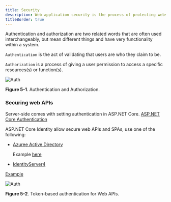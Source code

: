 ```yaml
---
title: Security
description: Web application security is the process of protecting websites and online services against different security threats that exploit vulnerabilities in an application’s code.
titleBorder: true
---
```


Authentication and authorization are two related words that are often used interchangeably, but mean different things and have very functionality within a system.

`Authentication` is the act of validating that users are who they claim to be.

`Authorization` is a process of giving a user permission to access a specific resources(s) or function(s).

![Auth](/images/security_auth.jpeg)

**Figure 5-1**. Authentication and Authorization.

### Securing web APIs

Server-side comes with setting authentication in ASP.NET Core.
[ASP.NET Core Authentication](https://docs.microsoft.com/en-us/aspnet/core/security/authentication/?view=aspnetcore-3.1)

ASP.NET Core Identity allow secure web APIs and SPAs, use one of the following:

* [Azuree Active Directory](https://docs.microsoft.com/en-us/azure/api-management/api-management-howto-protect-backend-with-aad)

    Example [here](https://docs.microsoft.com/en-us/azure/active-directory/develop/sample-v1-code)

* [IdentityServer4](http://docs.identityserver.io/en/latest/index.html)


[Example](https://github.com/aspnet/AspNetCore.Docs/tree/master/aspnetcore/security/authentication/identity/sample)

![Auth](/images/architect_design_security.png)

**Figure 5-2**. Token-based authentication for Web APIs.
